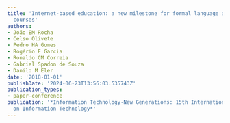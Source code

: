 ```yaml
---
title: 'Internet-based education: a new milestone for formal language and automata
  courses'
authors:
- João EM Rocha
- Celso Olivete
- Pedro HA Gomes
- Rogério E Garcia
- Ronaldo CM Correia
- Gabriel Spadon de Souza
- Danilo M Eler
date: '2018-01-01'
publishDate: '2024-06-23T13:56:03.535743Z'
publication_types:
- paper-conference
publication: '*Information Technology-New Generations: 15th International Conference
  on Information Technology*'
---
```

